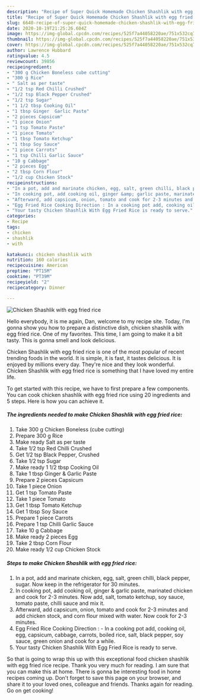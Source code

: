 ```yaml
---
description: "Recipe of Super Quick Homemade Chicken Shashlik with egg fried rice"
title: "Recipe of Super Quick Homemade Chicken Shashlik with egg fried rice"
slug: 6640-recipe-of-super-quick-homemade-chicken-shashlik-with-egg-fried-rice
date: 2020-10-19T21:25:26.604Z
image: https://img-global.cpcdn.com/recipes/525f7a44058220ae/751x532cq70/chicken-shashlik-with-egg-fried-rice-recipe-main-photo.jpg
thumbnail: https://img-global.cpcdn.com/recipes/525f7a44058220ae/751x532cq70/chicken-shashlik-with-egg-fried-rice-recipe-main-photo.jpg
cover: https://img-global.cpcdn.com/recipes/525f7a44058220ae/751x532cq70/chicken-shashlik-with-egg-fried-rice-recipe-main-photo.jpg
author: Lawrence Hubbard
ratingvalue: 4.5
reviewcount: 39856
recipeingredient:
- "300 g Chicken Boneless cube cutting"
- "300 g Rice"
- " Salt as per taste"
- "1/2 tsp Red Chilli Crushed"
- "1/2 tsp Black Pepper Crushed"
- "1/2 tsp Sugar"
- "1 1/2 tbsp Cooking Oil"
- "1 tbsp Ginger  Garlic Paste"
- "2 pieces Capsicum"
- "1 piece Onion"
- "1 tsp Tomato Paste"
- "1 piece Tomato"
- "1 tbsp Tomato Ketchup"
- "1 tbsp Soy Sauce"
- "1 piece Carrots"
- "1 tsp Chilli Garlic Sauce"
- "10 g Cabbage"
- "2 pieces Egg"
- "2 tbsp Corn Flour"
- "1/2 cup Chicken Stock"
recipeinstructions:
- "In a pot, add and marinate chicken, egg, salt, green chilli, black pepper, sugar. Now keep in the refrigerator for 30 minutes."
- "In cooking pot, add cooking oil, ginger &amp; garlic paste, marinated chicken and cook for 2-3 minutes. Now add, salt, tomato ketchup, soy sauce, tomato paste, chilli sauce and mix it."
- "Afterward, add capsicum, onion, tomato and cook for 2-3 minutes and add chicken stock, and corn flour mixed with water. Now cook for 2-3 minutes."
- "Egg Fried Rice Cooking Direction : In a cooking pot add, cooking oil, egg, capsicum, cabbage, carrots, boiled rice, salt, black pepper, soy sauce, green onion and cook for a while."
- "Your tasty Chicken Shashlik With Egg Fried Rice is ready to serve."
categories:
- Recipe
tags:
- chicken
- shashlik
- with

katakunci: chicken shashlik with 
nutrition: 160 calories
recipecuisine: American
preptime: "PT15M"
cooktime: "PT39M"
recipeyield: "2"
recipecategory: Dinner

---
```



![Chicken Shashlik with egg fried rice](https://img-global.cpcdn.com/recipes/525f7a44058220ae/751x532cq70/chicken-shashlik-with-egg-fried-rice-recipe-main-photo.jpg)

Hello everybody, it is me again, Dan, welcome to my recipe site. Today, I'm gonna show you how to prepare a distinctive dish, chicken shashlik with egg fried rice. One of my favorites. This time, I am going to make it a bit tasty. This is gonna smell and look delicious.

Chicken Shashlik with egg fried rice is one of the most popular of recent trending foods in the world. It is simple, it is fast, it tastes delicious. It is enjoyed by millions every day. They're nice and they look wonderful. Chicken Shashlik with egg fried rice is something that I have loved my entire life.




To get started with this recipe, we have to first prepare a few components. You can cook chicken shashlik with egg fried rice using 20 ingredients and 5 steps. Here is how you can achieve it.

<!--inarticleads1-->

##### The ingredients needed to make Chicken Shashlik with egg fried rice:

1. Take 300 g Chicken Boneless (cube cutting)
1. Prepare 300 g Rice
1. Make ready  Salt as per taste
1. Take 1/2 tsp Red Chilli Crushed
1. Get 1/2 tsp Black Pepper, Crushed
1. Take 1/2 tsp Sugar
1. Make ready 1 1/2 tbsp Cooking Oil
1. Take 1 tbsp Ginger &amp; Garlic Paste
1. Prepare 2 pieces Capsicum
1. Take 1 piece Onion
1. Get 1 tsp Tomato Paste
1. Take 1 piece Tomato
1. Get 1 tbsp Tomato Ketchup
1. Get 1 tbsp Soy Sauce
1. Prepare 1 piece Carrots
1. Prepare 1 tsp Chilli Garlic Sauce
1. Take 10 g Cabbage
1. Make ready 2 pieces Egg
1. Take 2 tbsp Corn Flour
1. Make ready 1/2 cup Chicken Stock




<!--inarticleads2-->

##### Steps to make Chicken Shashlik with egg fried rice:

1. In a pot, add and marinate chicken, egg, salt, green chilli, black pepper, sugar. Now keep in the refrigerator for 30 minutes.
1. In cooking pot, add cooking oil, ginger &amp; garlic paste, marinated chicken and cook for 2-3 minutes. Now add, salt, tomato ketchup, soy sauce, tomato paste, chilli sauce and mix it.
1. Afterward, add capsicum, onion, tomato and cook for 2-3 minutes and add chicken stock, and corn flour mixed with water. Now cook for 2-3 minutes.
1. Egg Fried Rice Cooking Direction : - In a cooking pot add, cooking oil, egg, capsicum, cabbage, carrots, boiled rice, salt, black pepper, soy sauce, green onion and cook for a while.
1. Your tasty Chicken Shashlik With Egg Fried Rice is ready to serve.




So that is going to wrap this up with this exceptional food chicken shashlik with egg fried rice recipe. Thank you very much for reading. I am sure that you can make this at home. There is gonna be interesting food in home recipes coming up. Don't forget to save this page on your browser, and share it to your loved ones, colleague and friends. Thanks again for reading. Go on get cooking!
